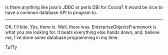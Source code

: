 Is there anything like java's JDBC or perls DBI for Cocoa?  It would be nice to have a common database API to program to.

----

OK, I'll bite.  Yes, there is.  Well, there was.  EnterpriseObjectsFramework is what you are looking for.  It beats everything else hands down, and, believe me, I've done some database programming in my time.

TufTy

